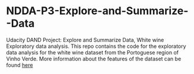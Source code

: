 # NDDA-P3-Explore-and-Summarize--Data
Udacity DAND Project: Explore and Summarize Data, White wine Exploratory data analysis. This repo contains the code for the exploratory data analysis for the white wine dataset from the Portoguese region of Vinho Verde. More information about the features of  the dataset can be found  [here](https://s3.amazonaws.com/udacity-hosted-downloads/ud651/wineQualityInfo.txt)
